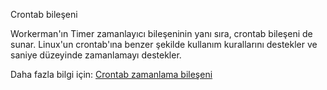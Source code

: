 Crontab bileşeni

Workerman'ın Timer zamanlayıcı bileşeninin yanı sıra, crontab bileşeni de sunar. Linux'un crontab'ına benzer şekilde kullanım kurallarını destekler ve saniye düzeyinde zamanlamayı destekler.

Daha fazla bilgi için: [Crontab zamanlama bileşeni](../components/crontab.md)
